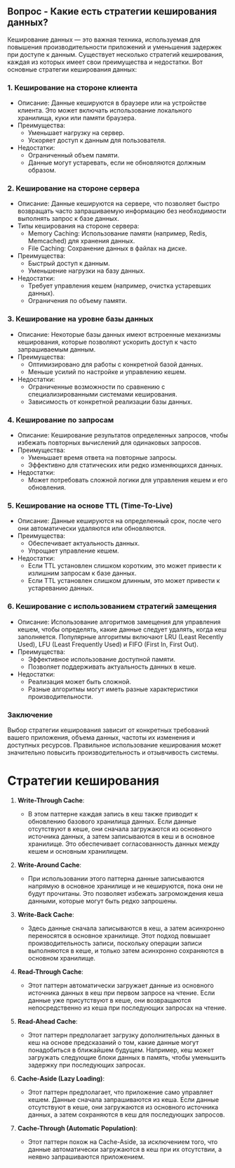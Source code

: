 ## Вопрос - Какие есть стратегии кеширования данных?

Кеширование данных — это важная техника, используемая для повышения производительности приложений и уменьшения задержек при доступе к данным. Существует несколько стратегий кеширования, каждая из которых имеет свои преимущества и недостатки. Вот основные стратегии кеширования данных:

### 1. Кеширование на стороне клиента

- Описание: Данные кешируются в браузере или на устройстве клиента. Это может включать использование локального хранилища, куки или памяти браузера.
- Преимущества:
    - Уменьшает нагрузку на сервер.
    - Ускоряет доступ к данным для пользователя.
- Недостатки:
    - Ограниченный объем памяти.
    - Данные могут устаревать, если не обновляются должным образом.

### 2. Кеширование на стороне сервера

- Описание: Данные кешируются на сервере, что позволяет быстро возвращать часто запрашиваемую информацию без необходимости выполнять запрос к базе данных.
- Типы кеширования на стороне сервера:
    - Memory Caching: Использование памяти (например, Redis, Memcached) для хранения данных.
    - File Caching: Сохранение данных в файлах на диске.
- Преимущества:
    - Быстрый доступ к данным.
    - Уменьшение нагрузки на базу данных.
- Недостатки:
    - Требует управления кешем (например, очистка устаревших данных).
    - Ограничения по объему памяти.

### 3. Кеширование на уровне базы данных

- Описание: Некоторые базы данных имеют встроенные механизмы кеширования, которые позволяют ускорить доступ к часто запрашиваемым данным.
- Преимущества:
    - Оптимизировано для работы с конкретной базой данных.
    - Меньше усилий по настройке и управлению кешем.
- Недостатки:
    - Ограниченные возможности по сравнению с специализированными системами кеширования.
    - Зависимость от конкретной реализации базы данных.

### 4. Кеширование по запросам

- Описание: Кеширование результатов определенных запросов, чтобы избежать повторных вычислений для одинаковых запросов.
- Преимущества:
    - Уменьшает время ответа на повторные запросы.
    - Эффективно для статических или редко изменяющихся данных.
- Недостатки:
    - Может потребовать сложной логики для управления кешем и его обновления.

### 5. Кеширование на основе TTL (Time-To-Live)

- Описание: Данные кешируются на определенный срок, после чего они автоматически удаляются или обновляются.
- Преимущества:
    - Обеспечивает актуальность данных.
    - Упрощает управление кешем.
- Недостатки:
    - Если TTL установлен слишком коротким, это может привести к излишним запросам к базе данных.
    - Если TTL установлен слишком длинным, это может привести к устареванию данных.

### 6. Кеширование с использованием стратегий замещения

- Описание: Использование алгоритмов замещения для управления кешем, чтобы определять, какие данные следует удалять, когда кеш заполняется. Популярные алгоритмы включают LRU (Least Recently Used), LFU (Least Frequently Used) и FIFO (First In, First Out).
- Преимущества:
    - Эффективное использование доступной памяти.
    - Позволяет поддерживать актуальность данных в кеше.
- Недостатки:
    - Реализация может быть сложной.
    - Разные алгоритмы могут иметь разные характеристики производительности.

### Заключение

Выбор стратегии кеширования зависит от конкретных требований вашего приложения, объема данных, частоты их изменения и доступных ресурсов. Правильное использование кеширования может значительно повысить производительность и отзывчивость системы.

# Стратегии кеширования

1. **Write-Through Cache**:
    - В этом паттерне каждая запись в кеш также приводит к обновлению базового хранилища данных. Если данные отсутствуют в кеше, они сначала загружаются из основного источника данных, а затем записываются в кеш и в основное хранилище. Это обеспечивает согласованность данных между кешем и основным хранилищем.

2. **Write-Around Cache**:
    - При использовании этого паттерна данные записываются напрямую в основное хранилище и не кешируются, пока они не будут прочитаны. Это позволяет избежать загромождения кеша данными, которые могут быть редко запрошены.

3. **Write-Back Cache**:
    - Здесь данные сначала записываются в кеш, а затем асинхронно переносятся в основное хранилище. Этот подход повышает производительность записи, поскольку операции записи выполняются в кеше, и только затем асинхронно сохраняются в основном хранилище.

4. **Read-Through Cache**:
    - Этот паттерн автоматически загружает данные из основного источника данных в кеш при первом запросе на чтение. Если данные уже присутствуют в кеше, они возвращаются непосредственно из кеша при последующих запросах на чтение.

5. **Read-Ahead Cache**:
    - Этот паттерн предполагает загрузку дополнительных данных в кеш на основе предсказаний о том, какие данные могут понадобиться в ближайшем будущем. Например, кеш может загружать следующие блоки данных в память, чтобы уменьшить задержку при последующих запросах.

6. **Cache-Aside (Lazy Loading)**:
    - Этот паттерн предполагает, что приложение само управляет кешем. Данные сначала запрашиваются из кеша. Если данные отсутствуют в кеше, они загружаются из основного источника данных, а затем сохраняются в кеш для последующих запросов.

7. **Cache-Through (Automatic Population)**:
    - Этот паттерн похож на Cache-Aside, за исключением того, что данные автоматически загружаются в кеш при их отсутствии, а неявно запрашиваются приложением.
